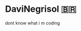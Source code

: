 # DaviNegrisol 🇧🇷

dont know what i m coding
<!---
DaviNegrisolo/DaviNegrisolo is a ✨ special ✨ repository because its `README.md` (this file) appears on your GitHub profile.
You can click the Preview link to take a look at your changes.
--->
